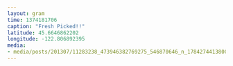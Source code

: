 ```yaml
---
layout: gram
time: 1374181706
caption: "Fresh Picked!!"
latitude: 45.6646862202
longitude: -122.806892395
media:
- media/posts/201307/11283238_473946382769275_546870646_n_17842744138000351.jpg
---
```

